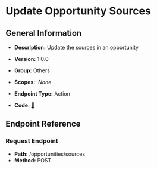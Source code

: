 # Update Opportunity Sources

## General Information

- **Description:** Update the sources in an opportunity

- **Version:** 1.0.0
- **Group:** Others
- **Scopes:**: _None_
- **Endpoint Type:** Action
- **Code:** [🔗](https://github.com/NangoHQ/integration-templates/tree/main/integrations/lever-sandbox/actions/update-opportunity-sources.ts)

## Endpoint Reference

### Request Endpoint

- **Path:** /opportunities/sources
- **Method:** POST
